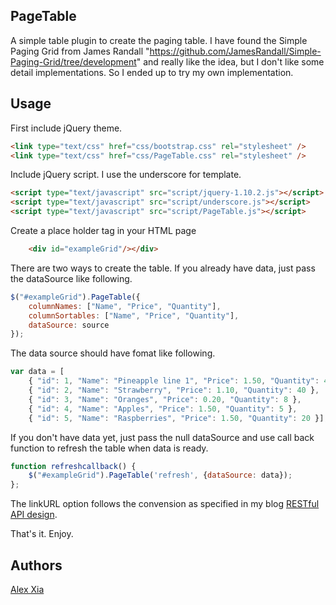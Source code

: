 ## PageTable

A simple table plugin to create the paging table. 
I have found the Simple Paging Grid from James Randall "<https://github.com/JamesRandall/Simple-Paging-Grid/tree/development>" and really like the idea,
but I don't like some detail implementations. So I ended up to try my own implementation.

## Usage

First include jQuery theme.

```html
<link type="text/css" href="css/bootstrap.css" rel="stylesheet" />
<link type="text/css" href="css/PageTable.css" rel="stylesheet" />
```

Include jQuery script. I use the underscore for template.

```html
<script type="text/javascript" src="script/jquery-1.10.2.js"></script>
<script type="text/javascript" src="script/underscore.js"></script>
<script type="text/javascript" src="script/PageTable.js"></script>
```

Create a place holder tag in your HTML page

```html
    <div id="exampleGrid"/></div>
```

There are two ways to create the table. If you already have data, just pass the dataSource like following.

```javascript
$("#exampleGrid").PageTable({
    columnNames: ["Name", "Price", "Quantity"],
    columnSortables: ["Name", "Price", "Quantity"],
    dataSource: source
});
```

The data source should have fomat like following.

```javascript
var data = [
    { "id": 1, "Name": "Pineapple line 1", "Price": 1.50, "Quantity": 4 },
    { "id": 2, "Name": "Strawberry", "Price": 1.10, "Quantity": 40 },
    { "id": 3, "Name": "Oranges", "Price": 0.20, "Quantity": 8 },
    { "id": 4, "Name": "Apples", "Price": 1.50, "Quantity": 5 },
    { "id": 5, "Name": "Raspberries", "Price": 1.50, "Quantity": 20 }];
```

If you don't have data yet, just pass the null dataSource and use call back function to refresh the table when data is ready.

```javascript
function refreshcallback() {
    $("#exampleGrid").PageTable('refresh', {dataSource: data});
}; 
```

The linkURL option follows the convension as specified in my blog <a href="http://xiaalex.wordpress.com/2013/05/23/restful-api-design/">RESTful API design</a>.

That's it. Enjoy.

## Authors

[Alex Xia](https://github.com/xiaalex)


